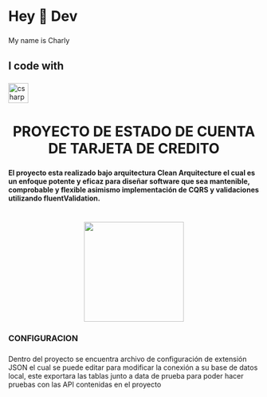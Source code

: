 <h1 align="left">Hey 👋 Dev</h1>

###

<p align="left">My name is Charly</p>

###

<h2 align="left">I code with</h2>

###

<div align="left">
  <img src="https://cdn.jsdelivr.net/gh/devicons/devicon/icons/csharp/csharp-original.svg" height="40" alt="csharp logo"  />
</div>

###

<h1 align="center">PROYECTO DE ESTADO DE CUENTA DE TARJETA DE CREDITO</h1>

###

<h4 align="left">El proyecto esta realizado bajo arquitectura Clean Arquitecture el cual es un enfoque potente y eficaz para diseñar software que sea mantenible, comprobable y flexible asimismo implementación de CQRS y validaciones utilizando fluentValidation.</h4>

###

<br clear="both">

<div align="center">
  <img height="200" src="https://blog.ndepend.com/wp-content/uploads/Clean-Architecture-Diagram2.png"  />
</div>

###

<h3 align="left">CONFIGURACION</h3>

###

<p align="left">Dentro del proyecto se encuentra archivo de configuración de extensión JSON el cual se puede editar para modificar la conexión a su base de datos local, este exportara las tablas junto a data de prueba para poder hacer pruebas con las API contenidas en el proyecto</p>

###


